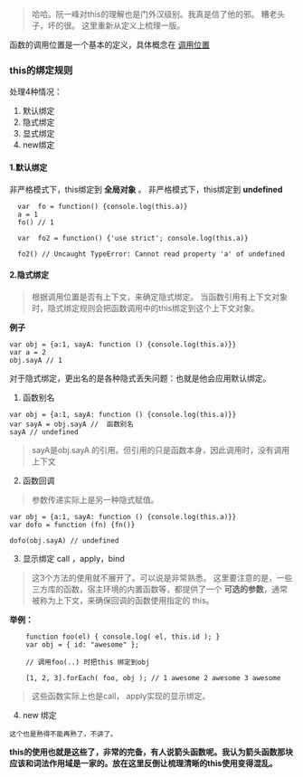 > 哈哈。阮一峰对this的理解也是门外汉级别。我真是信了他的邪。
> 糟老头子，坏的很。
> 这里重新从定义上梳理一版。

函数的调用位置是一个基本的定义，具体概念在
[调用位置](https://github.com/Hillkinsh/javascript/blob/master/js%E8%AF%AD%E8%A8%80%E7%B2%BE%E7%B2%B9/this%E5%85%A8%E9%9D%A2%E8%A7%A3%E6%9E%90/%E5%87%BD%E6%95%B0%E8%B0%83%E7%94%A8%E4%BD%8D%E7%BD%AE.md)

### this的绑定规则

处理4种情况：
1. 默认绑定
2. 隐式绑定
3. 显式绑定
4. new绑定

#### 1.默认绑定

非严格模式下，this绑定到 **全局对象** 。 非严格模式下，this绑定到 **undefined**

```
  var  fo = function() {console.log(this.a)}
  a = 1
  fo() // 1

  var  fo2 = function() {'use strict'; console.log(this.a)}

  fo2() // Uncaught TypeError: Cannot read property 'a' of undefined
```

#### 2.隐式绑定
> 根据调用位置是否有上下文，来确定隐式绑定。
> 当函数引用有上下文对象时，隐式绑定规则会把函数调用中的this绑定到这个上下文对象。

**例子**
```
var obj = {a:1, sayA: function () {console.log(this.a)}}
var a = 2
obj.sayA // 1
```

对于隐式绑定，更出名的是各种隐式丢失问题：也就是他会应用默认绑定。
1. 函数别名

```
var obj = {a:1, sayA: function () {console.log(this.a)}}
var sayA = obj.sayA //  函数别名
sayA // undefined
```
> sayA是obj.sayA 的引用。但引用的只是函数本身，因此调用时，没有调用上下文

2. 函数回调

> 参数传递实际上是另一种隐式赋值。

```
var obj = {a:1, sayA: function () {console.log(this.a)}}
var dofo = function (fn) {fn()}

dofo(obj.sayA) // undefined
```

3. 显示绑定 call ，apply，bind

> 这3个方法的使用就不展开了。可以说是非常熟悉。
> 这里要注意的是，一些三方库的函数，宿主环境的内置函数等，都提供了一个
> **可选的参数**，通常被称为上下文，来确保回调的函数使用指定的 this。

**举例：**
```
    function foo(el) { console.log( el, this.id ); }
    var obj = { id: "awesome" };

    // 调用foo(..) 时把this 绑定到obj

    [1, 2, 3].forEach( foo, obj ); // 1 awesome 2 awesome 3 awesome
```
> 这些函数实际上也是call， apply实现的显示绑定。

4. new 绑定

```
这个也是熟得不能再熟了，不讲了。
```

**this的使用也就是这些了，非常的完备，有人说箭头函数呢。我认为箭头函数那块应该和词法作用域是一家的。放在这里反倒让梳理清晰的this使用变得混乱。**